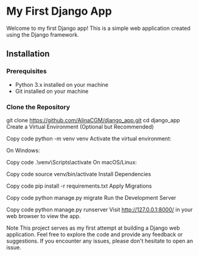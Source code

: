 # My First Django App

Welcome to my first Django app! This is a simple web application created using the Django framework.

## Installation

### Prerequisites

- Python 3.x installed on your machine
- Git installed on your machine

### Clone the Repository

git clone https://github.com/AlinaCGM/django_app.git
cd django_app
Create a Virtual Environment (Optional but Recommended)

Copy code
python -m venv venv
Activate the virtual environment:

On Windows:

Copy code
.\venv\Scripts\activate
On macOS/Linux:

Copy code
source venv/bin/activate
Install Dependencies

Copy code
pip install -r requirements.txt
Apply Migrations

Copy code
python manage.py migrate
Run the Development Server

Copy code
python manage.py runserver
Visit http://127.0.0.1:8000/ in your web browser to view the app.

Note
This project serves as my first attempt at building a Django web application. Feel free to explore the code and provide any feedback or suggestions. If you encounter any issues, please don't hesitate to open an issue.

